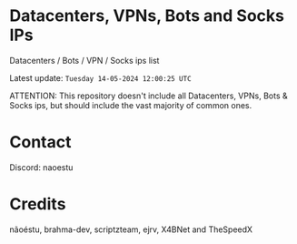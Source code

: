 # Datacenters, VPNs, Bots and Socks IPs
 
Datacenters / Bots / VPN / Socks ips list

Latest update: `Tuesday 14-05-2024 12:00:25 UTC` 

ATTENTION: This repository doesn't include all Datacenters, VPNs, Bots & Socks ips, 
but should include the vast majority of common ones.

# Contact
Discord: naoestu

# Credits
nãoéstu, brahma-dev, scriptzteam, ejrv, X4BNet and TheSpeedX
